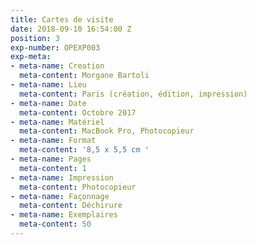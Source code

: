 ```yaml
---
title: Cartes de visite
date: 2018-09-10 16:54:00 Z
position: 3
exp-number: OPEXP003
exp-meta:
- meta-name: Creation
  meta-content: Morgane Bartoli
- meta-name: Lieu
  meta-content: Paris (création, édition, impression)
- meta-name: Date
  meta-content: Octobre 2017
- meta-name: Matériel
  meta-content: MacBook Pro, Photocopieur
- meta-name: Format
  meta-content: '8,5 x 5,5 cm '
- meta-name: Pages
  meta-content: 1
- meta-name: Impression
  meta-content: Photocopieur
- meta-name: Façonnage
  meta-content: Déchirure
- meta-name: Exemplaires
  meta-content: 50
---
```


